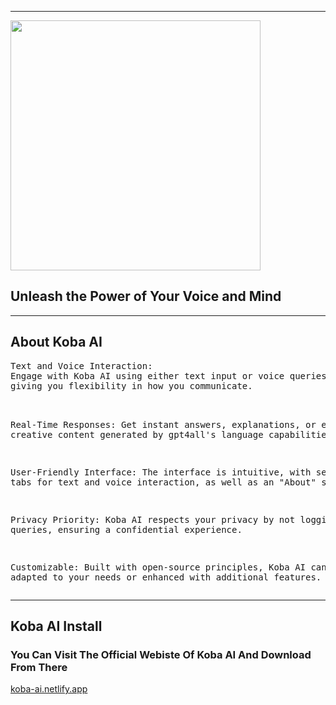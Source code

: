 <hr>
<img src="https://koba-ai.netlify.app/images/logo.png" width="400" height=""270>
<h2>Unleash the Power of Your Voice and Mind</h2>
<hr>
<h2>About Koba AI</h2>
<pre>
Text and Voice Interaction:
Engage with Koba AI using either text input or voice queries,
giving you flexibility in how you communicate.<br>

Real-Time Responses:
Get instant answers, explanations,
or even creative content generated
by gpt4all's language capabilities.

User-Friendly Interface:
The interface is intuitive, with separate tabs for
text and voice interaction, as well as an "About" section.

Privacy Priority:
Koba AI respects your privacy by not logging your queries,
ensuring a confidential experience.

Customizable:
Built with open-source principles,
Koba AI can be adapted to your needs
or enhanced with additional features.
</pre>
<hr>
<h2>Koba AI Install</h2>
<h3>You Can Visit The Official Webiste Of Koba AI And Download From There</h3>
<a href="https://koba-ai.netlify.app/" target="_black">koba-ai.netlify.app</a>


